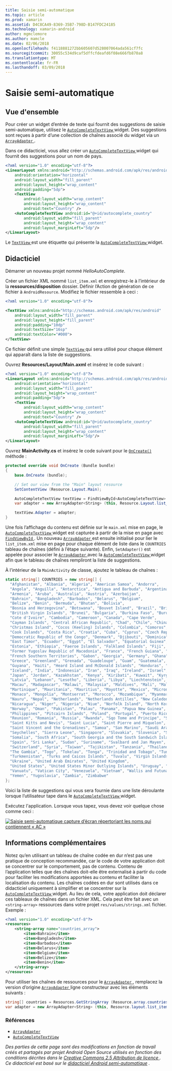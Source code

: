 ```yaml
---
title: Saisie semi-automatique
ms.topic: article
ms.prod: xamarin
ms.assetid: D4C8CA49-8369-35B7-798D-B147FDC24185
ms.technology: xamarin-android
author: mgmclemore
ms.author: mamcle
ms.date: 02/06/2018
ms.openlocfilehash: f4118881272bb605607d528007064ada561cf7fc
ms.sourcegitcommit: 30055c534d9caf5dffcfdeafd6f08e666fb870a8
ms.translationtype: MT
ms.contentlocale: fr-FR
ms.lasthandoff: 03/09/2018
---
```

# <a name="auto-complete"></a>Saisie semi-automatique


## <a name="overview"></a>Vue d'ensemble

Pour créer un widget d’entrée de texte qui fournit des suggestions de saisie semi-automatique, utilisez le [ `AutoCompleteTextView` ](https://developer.xamarin.com/api/type/Android.Widget.AutoCompleteTextView/) widget. Des suggestions sont reçues à partir d’une collection de chaînes associé du widget via un [ `ArrayAdapter` ](https://developer.xamarin.com/api/type/Android.Widget.ArrayAdapter/).

Dans ce didacticiel, vous allez créer un [ `AutoCompleteTextView` ](https://developer.xamarin.com/api/type/Android.Widget.AutoCompleteTextView/) widget qui fournit des suggestions pour un nom de pays.

```xml
<?xml version="1.0" encoding="utf-8"?>
<LinearLayout xmlns:android="http://schemas.android.com/apk/res/android"
    android:orientation="horizontal"
    android:layout_width="fill_parent"
    android:layout_height="wrap_content"
    android:padding="5dp">
    <TextView
        android:layout_width="wrap_content"
        android:layout_height="wrap_content"
        android:text="Country" />
    <AutoCompleteTextView android:id="@+id/autocomplete_country"
        android:layout_width="fill_parent"
        android:layout_height="wrap_content"
        android:layout_marginLeft="5dp"/>
</LinearLayout>
```

Le [ `TextView` ](https://developer.xamarin.com/api/type/Android.Widget.TextView/) est une étiquette qui présente la [ `AutoCompleteTextView` ](https://developer.xamarin.com/api/type/Android.Widget.AutoCompleteTextView/) widget.


## <a name="tutorial"></a>Didacticiel

Démarrer un nouveau projet nommé *HelloAutoComplete*.

Créer un fichier XML nommé `list_item.xml` et enregistrez-le à l’intérieur de la **ressources/disposition** dossier. Définir l’Action de génération de ce fichier à `AndroidResource`. Modifiez le fichier ressemble à ceci :

```xml
<?xml version="1.0" encoding="utf-8"?>

<TextView xmlns:android="http://schemas.android.com/apk/res/android"
    android:layout_width="fill_parent"
    android:layout_height="fill_parent"
    android:padding="10dp"
    android:textSize="16sp"
    android:textColor="#000">
</TextView>
```

Ce fichier définit une simple [ `TextView` ](https://developer.xamarin.com/api/type/Android.Widget.TextView/) qui sera utilisé pour chaque élément qui apparaît dans la liste de suggestions.

Ouvrez **Resources/Layout/Main.axml** et insérez le code suivant :

```xml
<?xml version="1.0" encoding="utf-8"?>
<LinearLayout xmlns:android="http://schemas.android.com/apk/res/android"
    android:orientation="horizontal"
    android:layout_width="fill_parent"
    android:layout_height="wrap_content"
    android:padding="5dp">
    <TextView
        android:layout_width="wrap_content"
        android:layout_height="wrap_content"
        android:text="Country" />
    <AutoCompleteTextView android:id="@+id/autocomplete_country"
        android:layout_width="fill_parent"
        android:layout_height="wrap_content"
        android:layout_marginLeft="5dp"/>
</LinearLayout>
```

Ouvrez **MainActivity.cs** et insérez le code suivant pour le [ `OnCreate()` ](https://developer.xamarin.com/api/member/Android.App.Activity.OnCreate/(Android.OS.Bundle)) méthode :

```csharp
protected override void OnCreate (Bundle bundle)
{
    base.OnCreate (bundle);

    // Set our view from the "Main" layout resource
    SetContentView (Resource.Layout.Main);

    AutoCompleteTextView textView = FindViewById<AutoCompleteTextView> (Resource.Id.autocomplete_country);
    var adapter = new ArrayAdapter<String> (this, Resource.Layout.list_item, COUNTRIES);

    textView.Adapter = adapter;
}
```

Une fois l’affichage du contenu est définie sur le `main.xml` mise en page, le [ `AutoCompleteTextView` ](https://developer.xamarin.com/api/type/Android.Widget.AutoCompleteTextView/) widget est capturée à partir de la mise en page avec [ `FindViewById` ](https://developer.xamarin.com/api/member/Android.App.Activity.FindViewById/). Un nouveau [ `ArrayAdapter` ](https://developer.xamarin.com/api/type/Android.Widget.ArrayAdapter/) est ensuite initialisé pour lier le `list_item.xml` mise en page pour chaque élément de liste dans le `COUNTRIES` tableau de chaînes (défini à l’étape suivante). Enfin, `SetAdapter()` est appelée pour associer le [ `ArrayAdapter` ](https://developer.xamarin.com/api/type/Android.Widget.ArrayAdapter/) avec la [ `AutoCompleteTextView` ](https://developer.xamarin.com/api/type/Android.Widget.AutoCompleteTextView/) widget afin que le tableau de chaînes rempliront la liste de suggestions.

À l’intérieur de la `MainActivity` de classe, ajoutez le tableau de chaînes :

```csharp
static string[] COUNTRIES = new string[] {
  "Afghanistan", "Albania", "Algeria", "American Samoa", "Andorra",
  "Angola", "Anguilla", "Antarctica", "Antigua and Barbuda", "Argentina",
  "Armenia", "Aruba", "Australia", "Austria", "Azerbaijan",
  "Bahrain", "Bangladesh", "Barbados", "Belarus", "Belgium",
  "Belize", "Benin", "Bermuda", "Bhutan", "Bolivia",
  "Bosnia and Herzegovina", "Botswana", "Bouvet Island", "Brazil", "British Indian Ocean Territory",
  "British Virgin Islands", "Brunei", "Bulgaria", "Burkina Faso", "Burundi",
  "Cote d'Ivoire", "Cambodia", "Cameroon", "Canada", "Cape Verde",
  "Cayman Islands", "Central African Republic", "Chad", "Chile", "China",
  "Christmas Island", "Cocos (Keeling) Islands", "Colombia", "Comoros", "Congo",
  "Cook Islands", "Costa Rica", "Croatia", "Cuba", "Cyprus", "Czech Republic",
  "Democratic Republic of the Congo", "Denmark", "Djibouti", "Dominica", "Dominican Republic",
  "East Timor", "Ecuador", "Egypt", "El Salvador", "Equatorial Guinea", "Eritrea",
  "Estonia", "Ethiopia", "Faeroe Islands", "Falkland Islands", "Fiji", "Finland",
  "Former Yugoslav Republic of Macedonia", "France", "French Guiana", "French Polynesia",
  "French Southern Territories", "Gabon", "Georgia", "Germany", "Ghana", "Gibraltar",
  "Greece", "Greenland", "Grenada", "Guadeloupe", "Guam", "Guatemala", "Guinea", "Guinea-Bissau",
  "Guyana", "Haiti", "Heard Island and McDonald Islands", "Honduras", "Hong Kong", "Hungary",
  "Iceland", "India", "Indonesia", "Iran", "Iraq", "Ireland", "Israel", "Italy", "Jamaica",
  "Japan", "Jordan", "Kazakhstan", "Kenya", "Kiribati", "Kuwait", "Kyrgyzstan", "Laos",
  "Latvia", "Lebanon", "Lesotho", "Liberia", "Libya", "Liechtenstein", "Lithuania", "Luxembourg",
  "Macau", "Madagascar", "Malawi", "Malaysia", "Maldives", "Mali", "Malta", "Marshall Islands",
  "Martinique", "Mauritania", "Mauritius", "Mayotte", "Mexico", "Micronesia", "Moldova",
  "Monaco", "Mongolia", "Montserrat", "Morocco", "Mozambique", "Myanmar", "Namibia",
  "Nauru", "Nepal", "Netherlands", "Netherlands Antilles", "New Caledonia", "New Zealand",
  "Nicaragua", "Niger", "Nigeria", "Niue", "Norfolk Island", "North Korea", "Northern Marianas",
  "Norway", "Oman", "Pakistan", "Palau", "Panama", "Papua New Guinea", "Paraguay", "Peru",
  "Philippines", "Pitcairn Islands", "Poland", "Portugal", "Puerto Rico", "Qatar",
  "Reunion", "Romania", "Russia", "Rwanda", "Sqo Tome and Principe", "Saint Helena",
  "Saint Kitts and Nevis", "Saint Lucia", "Saint Pierre and Miquelon",
  "Saint Vincent and the Grenadines", "Samoa", "San Marino", "Saudi Arabia", "Senegal",
  "Seychelles", "Sierra Leone", "Singapore", "Slovakia", "Slovenia", "Solomon Islands",
  "Somalia", "South Africa", "South Georgia and the South Sandwich Islands", "South Korea",
  "Spain", "Sri Lanka", "Sudan", "Suriname", "Svalbard and Jan Mayen", "Swaziland", "Sweden",
  "Switzerland", "Syria", "Taiwan", "Tajikistan", "Tanzania", "Thailand", "The Bahamas",
  "The Gambia", "Togo", "Tokelau", "Tonga", "Trinidad and Tobago", "Tunisia", "Turkey",
  "Turkmenistan", "Turks and Caicos Islands", "Tuvalu", "Virgin Islands", "Uganda",
  "Ukraine", "United Arab Emirates", "United Kingdom",
  "United States", "United States Minor Outlying Islands", "Uruguay", "Uzbekistan",
  "Vanuatu", "Vatican City", "Venezuela", "Vietnam", "Wallis and Futuna", "Western Sahara",
  "Yemen", "Yugoslavia", "Zambia", "Zimbabwe"
};
```

Voici la liste de suggestions qui vous sera fournie dans une liste déroulante lorsque l’utilisateur tape dans le [ `AutoCompleteTextView` ](https://developer.xamarin.com/api/type/Android.Widget.AutoCompleteTextView/) widget.

Exécutez l'application. Lorsque vous tapez, vous devez voir quelque chose comme ceci :

[![Saisie semi-automatique capture d’écran répertoriant les noms qui contiennent « AC »](auto-complete-images/helloautocomplete.png)](auto-complete-images/helloautocomplete.png#lightbox)



## <a name="more-information"></a>Informations complémentaires

Notez qu’en utilisant un tableau de chaîne codée en dur n’est pas une pratique de conception recommandée, car le code de votre application doit se concentrer sur le comportement, pas de contenu. Contenu de l’application telles que des chaînes doit-elle être externalisé à partir du code pour faciliter les modifications apportées au contenu et faciliter la localisation du contenu. Les chaînes codées en dur sont utilisés dans ce didacticiel uniquement à simplifier et se concentrer sur la [ `AutoCompleteTextView` ](https://developer.xamarin.com/api/type/Android.Widget.AutoCompleteTextView/) widget. Au lieu de cela, votre application doit déclarer ces tableaux de chaînes dans un fichier XML. Cela peut être fait avec un `<string-array>` ressources dans votre projet `res/values/strings.xml` fichier. Exemple :

```xml
<?xml version="1.0" encoding="utf-8"?>
<resources>
    <string-array name="countries_array">
        <item>Bahrain</item>
        <item>Bangladesh</item>
        <item>Barbados</item>
        <item>Belarus</item>
        <item>Belgium</item>
        <item>Belize</item>
        <item>Benin</item>
    </string-array>
</resources>
```

Pour utiliser les chaînes de ressources pour le [ `ArrayAdapter` ](https://developer.xamarin.com/api/type/Android.Widget.ArrayAdapter/), remplacez la version d’origine [ `ArrayAdapter` ](https://developer.xamarin.com/api/type/Android.Widget.ArrayAdapter/) ligne constructeur avec les éléments suivants :

```csharp
string[] countries = Resources.GetStringArray (Resource.array.countries_array);
var adapter = new ArrayAdapter<String> (this, Resource.layout.list_item, countries);
```


### <a name="references"></a>Références

-   [`ArrayAdapter`](https://developer.xamarin.com/api/type/Android.Widget.ArrayAdapter/)
-   [`AutoCompleteTextView`](https://developer.xamarin.com/api/type/Android.Widget.AutoCompleteTextView/)

*Des parties de cette page sont des modifications en fonction de travail créés et partagés par projet Android Open Source utilisés en fonction des conditions décrites dans le* 
 [ *Creative Commons 2.5 Attribution de licence* ](http://creativecommons.org/licenses/by/2.5/) *. Ce didacticiel est basé sur le* 
 [ *didacticiel Android semi-automatique*](http://developer.android.com/resources/tutorials/views/hello-autocomplete.html)
*.*
